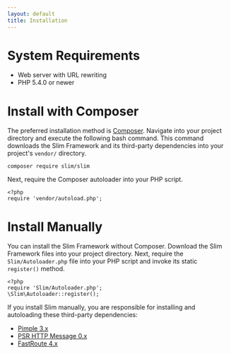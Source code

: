 ```yaml
---
layout: default
title: Installation
---
```


# System Requirements

* Web server with URL rewriting
* PHP 5.4.0 or newer

# Install with Composer

The preferred installation method is [Composer](https://getcomposer.org/). Navigate into your project directory and execute the following bash command. This command downloads the Slim Framework and its third-party dependencies into your project's `vendor/` directory.

    composer require slim/slim

Next, require the Composer autoloader into your PHP script.

    <?php
    require 'vendor/autoload.php';

# Install Manually

You can install the Slim Framework without Composer. Download the Slim Framework files into your project directory. Next, require the `Slim/Autoloader.php` file into your PHP script and invoke its static `register()` method.

    <?php
    require 'Slim/Autoloader.php';
    \Slim\Autoloader::register();

If you install Slim manually, you are responsible for installing and autoloading these third-party dependencies:

* [Pimple 3.x](http://pimple.sensiolabs.org/)
* [PSR HTTP Message 0.x](https://github.com/php-fig/http-message)
* [FastRoute 4.x](https://github.com/nikic/FastRoute/)
